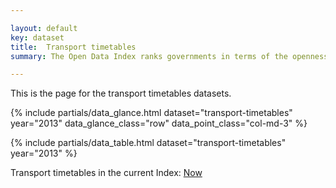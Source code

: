 ```yaml
---

layout: default
key: dataset
title:  Transport timetables
summary: The Open Data Index ranks governments in terms of the openness of their data. An initiative of Open Knowledge, the leaders in open data.

---
```


This is the page for the transport timetables datasets.

{% include partials/data_glance.html dataset="transport-timetables" year="2013" data_glance_class="row" data_point_class="col-md-3" %}

{% include partials/data_table.html dataset="transport-timetables" year="2013" %}

Transport timetables in the current Index: <a href="/datasets/transport-timetables/overview/" title="">Now</a>
